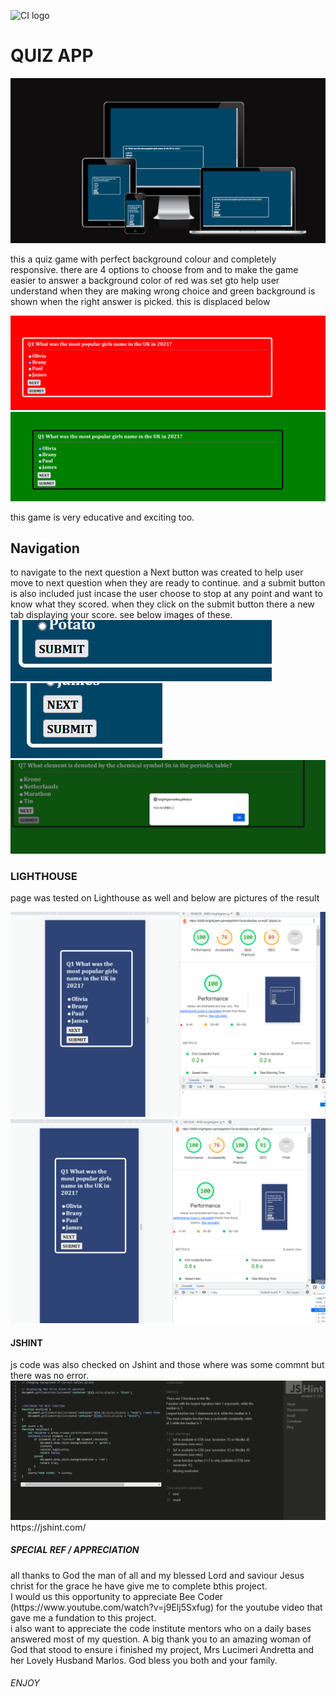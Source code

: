 ![CI logo](https://codeinstitute.s3.amazonaws.com/fullstack/ci_logo_small.png)

<h1>QUIZ APP</h1>
<img src="image/responsive.png">
<p> this a quiz game with perfect background colour and completely responsive. there are 4 options to choose from and to make the game easier to answer a background color of red was set gto help user understand when they are making wrong choice and green background is shown when the right answer is picked. this is displaced below</p>
<img src="image/wrong.png"> <img src="image/right.png"> 

<p> this game is very educative and exciting too.</p>

<h2>Navigation</h2>
to navigate to the next question a Next button was created to help user move to next question when they are ready to continue. and a submit button is also included just incase the user choose to stop at any point and want to know what they scored.
when they click on the submit button there a new tab displaying your score. see below images of these.
<img src="image/submit.png"> 
<img src="image/navigation.png">
<img src="image/score.png">


<h3>LIGHTHOUSE</h3>
<p> page was tested on Lighthouse as well and below are pictures of the result </p>
<img src="image/lighthousedesktop.png"> 
<img src="image/lighthousemobile.png">

<h4>JSHINT</h4>
<P> js code was also checked on Jshint and those where was some commnt but there was no error.
<img src="image/jshint.png">
https://jshint.com/
 
 <h5>SPECIAL REF / APPRECIATION</h5>
<p>all thanks to God the man of all and my blessed Lord and saviour Jesus christ for the grace he have give me to complete bthis project.<br>
I would us this opportunity to appreciate Bee Coder (https://www.youtube.com/watch?v=j9Elj5Sxfug) for the youtube video that gave me a fundation to this project. <br>
i also want to appreciate the code institute mentors who on a daily bases answered most of my question.
A big thank you to an amazing woman of God that stood to ensure i finished my project, Mrs Lucimeri Andretta and her Lovely Husband Marlos. God bless you both and your family.</p>
<h6>ENJOY</h6>